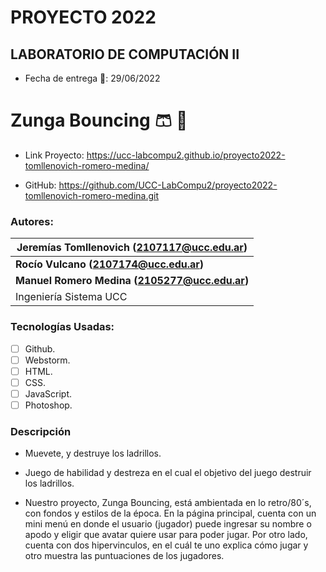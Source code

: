 # PROYECTO 2022
## LABORATORIO DE COMPUTACIÓN II

* Fecha de entrega 	:calendar:: 29/06/2022 

# Zunga Bouncing  :shorts: :red_circle:

- Link Proyecto: https://ucc-labcompu2.github.io/proyecto2022-tomllenovich-romero-medina/

- GitHub: https://github.com/UCC-LabCompu2/proyecto2022-tomllenovich-romero-medina.git


### Autores: 

| **Jeremías Tomllenovich  (2107117@ucc.edu.ar)**           |
|-----------------------------------------------------------|
| **Rocío Vulcano                   (2107174@ucc.edu.ar)**  |
| **Manuel Romero Medina             (2105277@ucc.edu.ar)** | 
| Ingeniería Sistema UCC                                    |


### Tecnologías Usadas:
- [ ] Github.
- [ ] Webstorm.
- [ ] HTML.
- [ ] CSS.
- [ ] JavaScript.
- [ ] Photoshop. 

### Descripción

* Muevete, y destruye los ladrillos.
* Juego de habilidad y destreza en el cual el objetivo del juego destruir los ladrillos.

* Nuestro proyecto, Zunga Bouncing, está ambientada en lo retro/80´s, con fondos y estilos de la época. En la página principal, cuenta
con un mini menú en donde el usuario (jugador) puede ingresar su nombre o apodo y eligir que avatar quiere usar para poder jugar.
Por otro lado, cuenta con dos hipervinculos, en el cuál te uno explica cómo jugar y otro muestra las puntuaciones de los jugadores.

